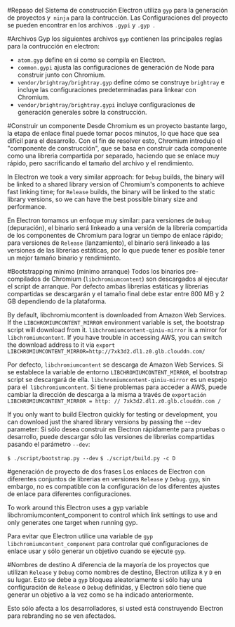 #Repaso del Sistema de construcción
Electron utiliza `gyp` para la generación de proyectos y` ninja` para la contrucción. Las Configuraciones del proyecto se pueden encontrar en los archivos `.gypi` y `.gyp `.

#Archivos Gyp 
los siguientes archivos `gyp` contienen las principales reglas para la contrucción en electron:

  * `atom.gyp` define en si como se compila en Electron.
  * `common.gypi` ajusta las configuraciones de generación de Node para  construir junto con Chromium.
  * `vendor/brightray/brightray.gyp` define cómo se construye `brightray` e incluye las configuraciones predeterminadas para linkear con Chromium.
  * `vendor/brightray/brightray.gypi` incluye configuraciones de generación generales sobre la construcción.

#Construir un componente
Desde Chromium es un proyecto bastante largo, la etapa de enlace final puede tomar pocos minutos, lo que hace que sea difícil para el desarrollo. Con el fin de resolver esto, Chromium introdujo el "componente de construcción", que se basa en construir cada componente como una libreria  compartida por separado, haciendo que se enlace muy rápido, pero sacrificando el tamaño del archivo y el rendimiento.

In Electron we took a very similar approach: for `Debug` builds, the binary will be linked to a shared library version of Chromium's components to achieve fast linking time; for `Release` builds, the binary will be linked to the static library versions, so we can have the best possible binary size and performance.

En Electron tomamos un enfoque muy similar: para versiones de `Debug` (depuración), el binario será linkeado a una versión de la libreria compartida de los componentes de Chromium para lograr un tiempo de enlace rápido; para versiones de `Release` (lanzamiento), el binario será linkeado a las versiones de las librerias estáticas, por lo que puede tener es posible tener un mejor tamaño binario  y rendimiento.

#Bootstrapping minimo (minimo arranque)
Todos los binarios pre-compilados de Chromium (`libchromiumcontent`) son descargados al ejecutar el script de arranque. Por defecto ambas librerias estáticas y librerias compartidas se descargarán y el tamaño final debe estar entre 800 MB y 2 GB dependiendo de la plataforma.

By default, libchromiumcontent is downloaded from Amazon Web Services. If the `LIBCHROMIUMCONTENT_MIRROR` environment variable is set, the bootstrap script will download from it. `libchromiumcontent-qiniu-mirror` is a mirror for `libchromiumcontent`. If you have trouble in accessing AWS, you can switch the download address to it via `export LIBCHROMIUMCONTENT_MIRROR=http://7xk3d2.dl1.z0.glb.clouddn.com/`

Por defecto, `libchromiumcontent` se descarga de Amazon Web Services. Si se establece la variable de entorno `LIBCHROMIUMCONTENT_MIRROR`, el bootstrap script se descargará de ella. `libchromiumcontent-qiniu-mirror` es un espejo para el` libchromiumcontent`. Si tiene problemas para acceder a AWS, puede cambiar la dirección de descarga a la misma a través de `exportación LIBCHROMIUMCONTENT_MIRROR = http: // 7xk3d2.dl1.z0.glb.clouddn.com /`

If you only want to build Electron quickly for testing or development, you can download just the shared library versions by passing the --dev parameter:
Si sólo desea construir en Electron rápidamente para pruebas o desarrollo, puede descargar sólo las versiones de librerias compartidas pasando el parámetro `--dev`:

`$ ./script/bootstrap.py --dev`
`$ ./script/build.py -c D`

#generación de proyecto de dos frases
Los enlaces de Electron con diferentes conjuntos de librerias en versiones `Release` y `Debug`. `gyp`, sin embargo, no es compatible con la configuración de los diferentes ajustes de enlace para diferentes configuraciones.

To work around this Electron uses a gyp variable libchromiumcontent_component to control which link settings to use and only generates one target when running gyp.

Para evitar que Electron utilice una variable de `gyp` `libchromiumcontent_component` para controlar qué configuraciones de enlace usar y sólo generar un objetivo cuando se ejecute `gyp`.

#Nombres de destino
A diferencia de la mayoría de los proyectos que utilizan `Release` y `Debug` como nombres de destino, Electron utiliza `R` y `D` en su lugar. Esto se debe a `gyp` bloquea aleatoriamente si sólo hay una configuración de `Release` o `Debug` definidas, y Electron sólo tiene  que  generar un objetivo a la vez como se ha indicado anteriormente.

Esto sólo afecta a los desarrolladores, si usted está construyendo Electron para rebranding no se ven afectados.
